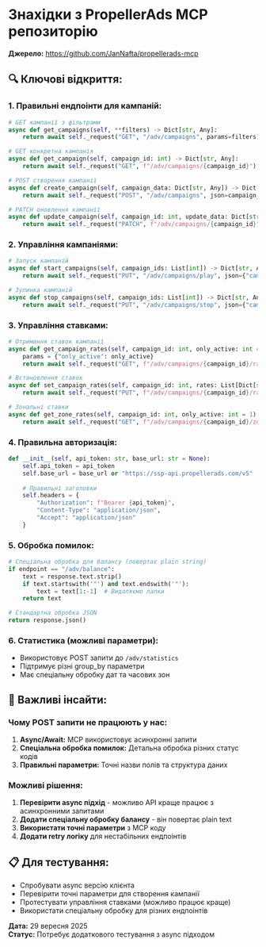 # Знахідки з PropellerAds MCP репозиторію

**Джерело:** https://github.com/JanNafta/propellerads-mcp

## 🔍 Ключові відкриття:

### 1. Правильні ендпоінти для кампаній:
```python
# GET кампанії з фільтрами
async def get_campaigns(self, **filters) -> Dict[str, Any]:
    return await self._request("GET", "/adv/campaigns", params=filters)

# GET конкретна кампанія
async def get_campaign(self, campaign_id: int) -> Dict[str, Any]:
    return await self._request("GET", f"/adv/campaigns/{campaign_id}")

# POST створення кампанії
async def create_campaign(self, campaign_data: Dict[str, Any]) -> Dict[str, Any]:
    return await self._request("POST", "/adv/campaigns", json=campaign_data)

# PATCH оновлення кампанії
async def update_campaign(self, campaign_id: int, update_data: Dict[str, Any]) -> Dict[str, Any]:
    return await self._request("PATCH", f"/adv/campaigns/{campaign_id}", json=update_data)
```

### 2. Управління кампаніями:
```python
# Запуск кампаній
async def start_campaigns(self, campaign_ids: List[int]) -> Dict[str, Any]:
    return await self._request("PUT", "/adv/campaigns/play", json={"campaign_ids": campaign_ids})

# Зупинка кампаній  
async def stop_campaigns(self, campaign_ids: List[int]) -> Dict[str, Any]:
    return await self._request("PUT", "/adv/campaigns/stop", json={"campaign_ids": campaign_ids})
```

### 3. Управління ставками:
```python
# Отримання ставок кампанії
async def get_campaign_rates(self, campaign_id: int, only_active: int = 1) -> Dict[str, Any]:
    params = {"only_active": only_active}
    return await self._request("GET", f"/adv/campaigns/{campaign_id}/rates/", params=params)

# Встановлення ставок
async def set_campaign_rates(self, campaign_id: int, rates: List[Dict[str, Any]]) -> Dict[str, Any]:
    return await self._request("PUT", f"/adv/campaigns/{campaign_id}/rates/", json={"rates": rates})

# Зональні ставки
async def get_zone_rates(self, campaign_id: int, only_active: int = 1) -> Dict[str, Any]:
    return await self._request("GET", f"/adv/campaigns/{campaign_id}/zone-rates/", params=params)
```

### 4. Правильна авторизація:
```python
def __init__(self, api_token: str, base_url: str = None):
    self.api_token = api_token
    self.base_url = base_url or "https://ssp-api.propellerads.com/v5"
    
    # Правильні заголовки
    self.headers = {
        "Authorization": f"Bearer {api_token}",
        "Content-Type": "application/json", 
        "Accept": "application/json"
    }
```

### 5. Обробка помилок:
```python
# Спеціальна обробка для балансу (повертає plain string)
if endpoint == "/adv/balance":
    text = response.text.strip()
    if text.startswith('"') and text.endswith('"'):
        text = text[1:-1]  # Видаляємо лапки
    return text

# Стандартна обробка JSON
return response.json()
```

### 6. Статистика (можливі параметри):
- Використовує POST запити до `/adv/statistics`
- Підтримує різні group_by параметри
- Має спеціальну обробку дат та часових зон

## 🎯 Важливі інсайти:

### Чому POST запити не працюють у нас:
1. **Async/Await:** MCP використовує асинхронні запити
2. **Спеціальна обробка помилок:** Детальна обробка різних статус кодів
3. **Правильні параметри:** Точні назви полів та структура даних

### Можливі рішення:
1. **Перевірити async підхід** - можливо API краще працює з асинхронними запитами
2. **Додати спеціальну обробку балансу** - він повертає plain text
3. **Використати точні параметри** з MCP коду
4. **Додати retry логіку** для нестабільних ендпоінтів

## 📋 Для тестування:
- Спробувати async версію клієнта
- Перевірити точні параметри для створення кампанії
- Протестувати управління ставками (можливо працює краще)
- Використати спеціальну обробку для різних ендпоінтів

**Дата:** 29 вересня 2025  
**Статус:** Потребує додаткового тестування з async підходом
